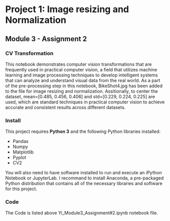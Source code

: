 # Project 1: Image resizing and Normalization
## Module 3 - Assignment 2

### CV Transformation

This notebook demonstrates computer vision transformations that are frequently used in practical computer vision, a field that utilizes machine learning and image processing techniques to develop intelligent systems that can analyze and understand visual data from the real world.  As a part of the pre-processing step in this notebook, BikeShot4.jpg has been added to the file for image resizing and normalization.  Assitionally, to center the dataset, mean=[0.485, 0.456, 0.406] and std=[0.229, 0.224, 0.225] are used, which are standard techniques in practical computer vision to achieve accurate and consistent results across different datasets. 

### Install

This project requires **Python 3** and the following Python libraries installed:

  - Pandas
  - Numpy
  - Matplotlib
  - Pyplot
  - CV2

You will also need to have software installed to run and execute an iPython Notebook or JupyterLab. I recommand to install Anaconda, a pre-packaged Python distribution that contains all of the necessary libraries and software for this project.

### Code

The Code is listed above Yi_Module3_Assignment#2.ipynb notebook file.  





  